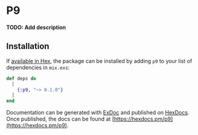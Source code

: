# P9

**TODO: Add description**

## Installation

If [available in Hex](https://hex.pm/docs/publish), the package can be installed
by adding `p9` to your list of dependencies in `mix.exs`:

```elixir
def deps do
  [
    {:p9, "~> 0.1.0"}
  ]
end
```

Documentation can be generated with [ExDoc](https://github.com/elixir-lang/ex_doc)
and published on [HexDocs](https://hexdocs.pm). Once published, the docs can
be found at [https://hexdocs.pm/p9](https://hexdocs.pm/p9).

